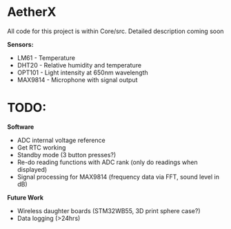 # AetherX

All code for this project is within Core/src. Detailed description coming soon

**Sensors:**

* LM61 - Temperature
* DHT20 - Relative humidity and temperature
* OPT101 - Light intensity at 650nm wavelength
* MAX9814 - Microphone with signal output

# TODO:

**Software**

* ADC internal voltage reference
* Get RTC working
* Standby mode (3 button presses?)
* Re-do reading functions with ADC rank (only do readings when displayed)
* Signal processing for MAX9814 (frequency data via FFT, sound level in dB)

**Future Work**

* Wireless daughter boards (STM32WB55, 3D print sphere case?)
* Data logging (>24hrs)
